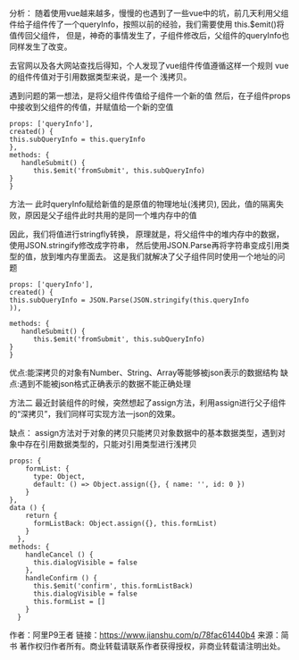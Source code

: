 分析：
随着使用vue越来越多，慢慢的也遇到了一些vue中的坑，前几天利用父组件给子组件传了一个queryInfo，按照以前的经验，我们需要使用 this.$emit()将值传回父组件，
但是，神奇的事情发生了，子组件修改后，父组件的queryInfo也同样发生了改变。

去官网以及各大网站查找后得知，个人发现了vue组件传值遵循这样一个规则
vue的组件传值对于引用数据类型来说，是一个 浅拷贝。

遇到问题的第一想法，是将父组件传值给子组件一个新的值
然后，在子组件props中接收到父组件的传值，并赋值给一个新的空值
```
props: ['queryInfo'],
created() {
this.subQueryInfo = this.queryInfo
},
methods: {
   handleSubmit() { 
      this.$emit('fromSubmit', this.subQueryInfo)
}
}
```
方法一
此时queryInfo赋给新值的是原值的物理地址(浅拷贝),
因此，值的隔离失败，原因是父子组件此时共用的是同一个堆内存中的值

因此，我们将值进行stringfly转换，
原理就是，将父组件中的堆内存中的数据，使用JSON.stringify修改成字符串，
然后使用JSON.Parse再将字符串变成引用类型的值，放到堆内存里面去。
这是我们就解决了父子组件同时使用一个地址的问题
```
props: ['queryInfo'],
created() {
this.subQueryInfo = JSON.Parse(JSON.stringify(this.queryInfo
)),

methods: {
   handleSubmit() { 
      this.$emit('fromSubmit', this.subQueryInfo)
}
}
```
优点:能深拷贝的对象有Number、String、Array等能够被json表示的数据结构
缺点:遇到不能被json格式正确表示的数据不能正确处理

方法二
最近封装组件的时候，突然想起了assign方法，利用assign进行父子组件的“深拷贝”，我们同样可实现方法一json的效果。

缺点： assign方法对于对象的拷贝只能拷贝对象数据中的基本数据类型，遇到对象中存在引用数据类型的，只能对引用类型进行浅拷贝
```
props: {
    formList: {
      type: Object,
      default: () => Object.assign({}, { name: '', id: 0 })
    }
},
data () {
    return {
      formListBack: Object.assign({}, this.formList)
    }
  },
methods: {
    handleCancel () {
      this.dialogVisible = false
    },
    handleConfirm () {
      this.$emit('confirm', this.formListBack)
      this.dialogVisible = false
      this.formList = []
    }
  }
```
作者：阿里P9王者
链接：https://www.jianshu.com/p/78fac61440b4
来源：简书
著作权归作者所有。商业转载请联系作者获得授权，非商业转载请注明出处。